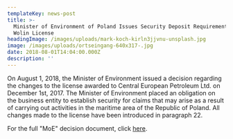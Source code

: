 ```yaml
---
templateKey: news-post
title: >-
  Minister of Environment of Poland Issues Security Deposit Requirement for
  Wolin License
headingImage: /images/uploads/mark-koch-kirln3jjvnu-unsplash.jpg
image: /images/uploads/ortseingang-640x317-.jpg
date: 2018-08-01T14:04:00.000Z
description: ''
---
```

On August 1, 2018, the Minister of Environment issued a decision regarding the changes to the license awarded to Central European Petroleum Ltd. on December 1st, 2017. The Minister of Environment placed an obligation on the business entity to establish security for claims that may arise as a result of carrying out activities in the maritime area of the Republic of Poland. All changes made to the license have been introduced in paragraph 22.
 
For the full "MoE" decision document, click [here](https://www.cepetro.com/tl_files/cep/images/Kanadische%20Seite/MS_Postanowienie_o_zmianie_koncesji_nr_9_2017_L_20180801(26295386_1).PDF).

